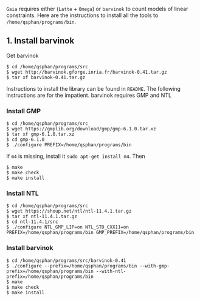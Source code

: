 `Gaia` requires either (`Latte` + `Omega`) or `barvinok` to count models of linear constraints. Here are the instructions to install all the tools to `/home/qsphan/programs/bin`.
## 1. Install barvinok
Get barvinok
```
$ cd /home/qsphan/programs/src
$ wget http://barvinok.gforge.inria.fr/barvinok-0.41.tar.gz
$ tar xf barvinok-0.41.tar.gz
```
Instructions to install the library can be found in `README`. The following instructions are for the impatient.
barvinok requires GMP and NTL
### Install GMP
```
$ cd /home/qsphan/programs/src
$ wget https://gmplib.org/download/gmp/gmp-6.1.0.tar.xz
$ tar xf gmp-6.1.0.tar.xz
$ cd gmp-6.1.0
$ ./configure PREFIX=/home/qsphan/programs/bin
```
If `m4` is missing, install it `sudo apt-get install m4`. Then
```
$ make
$ make check
$ make install
```
### Install NTL
```
$ cd /home/qsphan/programs/src
$ wget https://shoup.net/ntl/ntl-11.4.1.tar.gz
$ tar xf ntl-11.4.1.tar.gz
$ cd ntl-11.4.1/src
$ ./configure NTL_GMP_LIP=on NTL_STD_CXX11=on PREFIX=/home/qsphan/programs/bin GMP_PREFIX=/home/qsphan/programs/bin
```
### Install barvinok
```
$ cd /home/qsphan/programs/src/barvinok-0.41
$ ./configure --prefix=/home/qsphan/programs/bin --with-gmp-prefix=/home/qsphan/programs/bin --with-ntl-prefix=/home/qsphan/programs/bin
$ make
$ make check
$ make install
```
